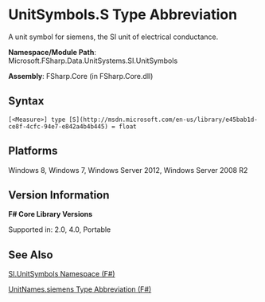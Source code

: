 # UnitSymbols.S Type Abbreviation

A unit symbol for siemens, the SI unit of electrical conductance.

**Namespace/Module Path**: Microsoft.FSharp.Data.UnitSystems.SI.UnitSymbols

**Assembly**: FSharp.Core (in FSharp.Core.dll)


## Syntax

```
[<Measure>] type [S](http://msdn.microsoft.com/en-us/library/e45bab1d-ce8f-4cfc-94e7-e842a4b4b445) = float
```

## Platforms
Windows 8, Windows 7, Windows Server 2012, Windows Server 2008 R2


## Version Information
**F# Core Library Versions**

Supported in: 2.0, 4.0, Portable




## See Also
[SI.UnitSymbols Namespace &#40;F&#35;&#41;](SI.UnitSymbols+Namespace+%28FSharp%29.md)

[UnitNames.siemens Type Abbreviation &#40;F&#35;&#41;](UnitNames.siemens+Type+Abbreviation+%28FSharp%29.md)

